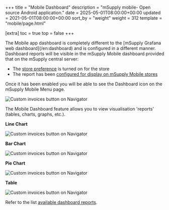 +++
title = "Mobile Dashboard"
description = "mSupply mobile- Open source Android application."
date = 2025-05-01T08:00:00+00:00
updated = 2021-05-01T08:00:00+00:00
sort_by = "weight"
weight = 312
template = "mobile/page.html"

[extra]
toc = true
top = false
+++

<div class="warning">
The Mobile app dashboard is completely different to the [mSupply Grafana web dashboard](/en:dashboard) and is configured in a different manner.
</div>

<div class="tip">
Dashboard reports will be visible in the mSupply Mobile dashboard provided that on the mSupply central server:

  * The [store preference](/mobile/setup/server-setup/#other-preferences) is turned on for the store 
  * The report has been [configured for display on mSupply Mobile stores](/mobile/setup/dashboard/#mobile-specific-dashboard-configuration)
  </div>

Once it has been enabled you will be able to see the Dashboard icon on the mSupply Mobile Menu page.

![Custom invoices button on Navigator](/mobile/introduction/images/mobile_dashboard_icon.png)

The Mobile Dashboard feature allows you to view visualisation 'reports' (tables, charts, graphs, etc.).

**Line Chart**

![Custom invoices button on Navigator](/mobile/introduction/images/mobile_dashboard_line_chart.png)

**Bar Chart** 

![Custom invoices button on Navigator](/mobile/introduction/images/mobile_dashboard_bar_chart.png)

**Pie Chart** 

![Custom invoices button on Navigator](/mobile/introduction/images/mobile_dashboard_pie_chart.png)

**Table** 

![Custom invoices button on Navigator](/mobile/introduction/images/mobile_dashboard_table.png)

Refer to the list [available dashboard reports](/mobile/setup/dashboard/#mobile-specific-dashboard-configuration).

 

